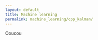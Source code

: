 ```yaml
---
layout: default
title: Machine learning
permalink: machine_learning/cpp_kalman/
---
```


Coucou

<!--
# C++ files for Kalman filters

## main.cpp


```cpp
{% include kalman_filters_cpp/main.cpp %}
```

## Matrix.hpp

```cpp
{% include kalman_filters_cpp/Matrix.hpp %}
```

## Matrix.cpp

```cpp
{% include kalman_filters_cpp/Matrix.cpp %}
```

## KalmanFilter.hpp

```cpp
{% include kalman_filters_cpp/KalmanFilter.hpp %}
```

## KalmanFilter.cpp

```cpp
{% include kalman_filters_cpp/KalmanFilter.cpp %}
```
-->
